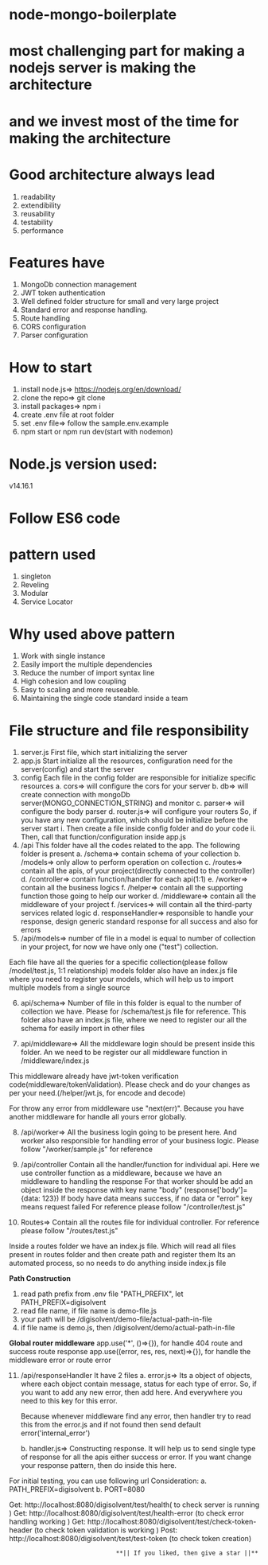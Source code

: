 # node-mongo-boilerplate

# most challenging part for making a nodejs server is making the architecture
# and we invest most of the time for making the architecture
# Good architecture always lead
1. readability
2. extendibility
3. reusability
4. testability
5. performance

# Features have
1. MongoDb connection management
2. JWT token authentication
3. Well defined folder structure for small and very large project
4. Standard error and response handling.
5. Route handling
6. CORS configuration
7. Parser configuration

# How to start

1. install node.js=> https://nodejs.org/en/download/
2. clone the repo=> git clone
3. install packages=> npm i
4. create .env file at root folder
5. set .env file=> follow the sample.env.example
6. npm start or npm run dev(start with nodemon)

# Node.js version used:
  v14.16.1

# Follow ES6 code
# pattern used
 1. singleton
 2. Reveling
 3. Modular
 4. Service Locator

# Why used above pattern
 1. Work with single instance
 2. Easily import the multiple dependencies
 3. Reduce the number of import syntax line
 4. High cohesion and low coupling
 5. Easy to scaling and more reuseable.
 6. Maintaining the single code standard inside a team

 # File structure and file responsibility
 1. server.js
        First file, which start initializing the server
 2. app.js
        Start initialize all the resources, configuration need for the server(config) and start the server
 3. config
        Each file in the config folder are responsible for initialize specific resources
        a. cors=> will configure the cors for your server
        b. db=> will create connection with mongoDb server(MONGO_CONNECTION_STRING) and monitor
        c. parser=> will configure the body parser
        d. router.js=> will configure your routers
        So, if you have any new configuration, which should be initialize before the server start
            i. Then create a file inside config folder and do your code
            ii. Then, call that function/configuration inside app.js
4. /api
        This folder have all the codes related to the app.
        The following folder is present
        a. /schema=> contain schema of your collection
        b. /models=> only allow to perform operation on collection
        c. /routes=> contain all the apis, of your project(directly connected to the controller)
        d. /controller=> contain function/handler for each api(1:1)
        e. /worker=> contain all the business logics
        f. /helper=> contain all the supporting function those going to help our worker
        d. /middleware=> contain all the middleware of your project
        f. /services=> will contain all the third-party services related logic
        d. responseHandler=> responsible to handle your response, design generic standard response for all success and also for errors
5. /api/models=> 
number of file in a model is equal to number of collection in your project, for now we have only one ("test") collection.

Each file have all the queries for a specific collection(please follow /model/test.js, 1:1 relationship)
models folder also have an index.js file where you need to register your models, which will help us to import multiple models from a single source

6. api/schema=>
Number of file in this folder is equal to the number of collection we have. Please for /schema/test.js file for reference.
This folder also have an index.js file, where we need to register our all the schema for easily import in other files

7. api/middleware=>
All the middleware login should be present inside this folder. An we need to be register our all middleware function in /middleware/index.js

This middleware already have jwt-token verification code(middleware/tokenValidation). Please check and do your changes as per your need.(/helper/jwt.js, for encode and decode)

For throw any error from middleware use "next(err)". Because you have another middleware for handle all yours error globally.

8. /api/worker=> 
All the business login going to be present here. And worker also responsible for handling error of your business logic. Please follow "/worker/sample.js" for reference

9.  /api/controller
Contain all the handler/function for individual api. Here we use controller function as a middleware, because we have an middleware to handling the response
For that worker should be add an object inside the response with key name "body" (response['body']={data: 123})
If body have data means success, if no data or "error" key means request failed
For reference please follow "/controller/test.js"

10. Routes=>
Contain all the routes file for individual controller. For reference please follow "/routes/test.js"

Inside a routes folder we have an index.js file.
Which will read all files present in routes folder and then create path and register them
Its an automated process, so no needs to do anything inside index.js file

**Path Construction**
1. read path prefix from .env file "PATH_PREFIX", let PATH_PREFIX=digisolvent
2. read file name, if file name is demo-file.js
3. your path will be /digisolvent/demo-file/actual-path-in-file
4. if file name is demo.js, then /digisolvent/demo/actual-path-in-file

**Global router middleware**
app.use('*', ()=>{}), for handle 404 route and success route response
app.use((error, res, res, next)=>{}), for handle the middleware error or route error

11. /api/responseHandler
It have 2 files
    a. error.js=> Its a object of objects, where each object contain message, status for each type of error. So, if you want to add any new error, then add here. And everywhere you need to this key for this error.

    Because whenever middleware find any error, then handler try to read this from the error.js and if not found then send default error('internal_error')

    b. handler.js=> Constructing response. It will help us to send single type of response for all the apis either success or error. If you want change your response pattern, then do inside this here.

For initial testing, you can use following url
Consideration: 
a. PATH_PREFIX=digisolvent
b. PORT=8080

Get: http://localhost:8080/digisolvent/test/health( to check server is running )
Get: http://localhost:8080/digisolvent/test/health-error (to check error handling working )
Get: http://localhost:8080/digisolvent/test/check-token-header (to check token validation is working )
Post: http://localhost:8080/digisolvent/test/test-token (to check token creation)


                                  **|| If you liked, then give a star ||**



